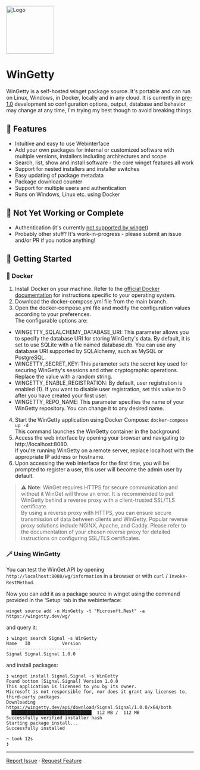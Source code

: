 <div id="top"></div>
<!--
*** Thanks for checking out the Best-README-Template. If you have a suggestion
*** that would make this better, please fork the repo and create a pull request
*** or simply open an issue with the tag "enhancement".
*** Don't forget to give the project a star!
*** Thanks again! Now go create something AMAZING! :D
-->



<!-- PROJECT SHIELDS -->
<!--
*** I'm using markdown "reference style" links for readability.
*** Reference links are enclosed in brackets [ ] instead of parentheses ( ).
*** See the bottom of this document for the declaration of the reference variables
*** for contributors-url, forks-url, etc. This is an optional, concise syntax you may use.
*** https://www.markdownguide.org/basic-syntax/#reference-style-links
-->




<!-- PROJECT LOGO -->
<br />
  <a href="https://github.com/thilojaeggi/WinGetty">
    <img src="https://raw.githubusercontent.com/thilojaeggi/WinGetty/main/src/wingetty.png" alt="Logo" height="128">
  </a>

<h1>WinGetty</h1>

WinGetty is a self-hosted winget package source. It's portable and can run on Linux, Windows, in Docker, locally and in any cloud.
It is currently in [pre-1.0](https://semver.org/#spec-item-4) development so configuration options, output, database and behavior may change at any time, I'm trying my best though to avoid breaking things.


## 🚀 Features

- Intuitive and easy to use Webinterface
- Add your own packages for internal or customized software with multiple versions, installers including architectures and scope
- Search, list, show and install software - the core winget features all work
- Support for nested installers and installer switches
- Easy updating of package metadata
- Package download counter
- Support for multiple users and authentication
- Runs on Windows, Linux etc. using Docker

## 🚧 Not Yet Working or Complete
- Authentication (it's currently [not supported by winget](https://github.com/microsoft/winget-cli-restsource/issues/100))
- Probably other stuff? It's work-in-progress - please submit an issue and/or PR if you notice anything!

## 🧭 Getting Started

### 🐋 Docker
1. Install Docker on your machine. Refer to the [official Docker documentation](https://docs.docker.com/get-docker/) for instructions specific to your operating system.
2. Download the docker-compose.yml file from the main branch.
3. Open the docker-compose.yml file and modify the configuration values according to your preferences.  
The configurable options are:
* WINGETTY_SQLALCHEMY_DATABASE_URI: This parameter allows you to specify the database URI for storing WinGetty's data. By default, it is set to use SQLite with a file named database.db. You can use any database URI supported by SQLAlchemy, such as MySQL or PostgreSQL.
* WINGETTY_SECRET_KEY: This parameter sets the secret key used for securing WinGetty's sessions and other cryptographic operations. Replace the value with a random string.
* WINGETTY_ENABLE_REGISTRATION: By default, user registration is enabled (1). If you want to disable user registration, set this value to 0 after you have created your first user.
* WINGETTY_REPO_NAME: This parameter specifies the name of your WinGetty repository. You can change it to any desired name.
4. Start the WinGetty application using Docker Compose:
`docker-compose up -d`  
This command launches the WinGetty container in the background.
5. Access the web interface by opening your browser and navigating to http://localhost:8080.  
If you're running WinGetty on a remote server, replace localhost with the appropriate IP address or hostname.
6. Upon accessing the web interface for the first time, you will be prompted to register a user, this user will become the admin user by default.

> ⚠️ **Note**: WinGet requires HTTPS for secure communication and without it WinGet will throw an error. It is recommended to put WinGetty behind a reverse proxy with a client-trusted SSL/TLS certificate.  
By using a reverse proxy with HTTPS, you can ensure secure transmission of data between clients and WinGetty. Popular reverse proxy solutions include NGINX, Apache, and Caddy. Please refer to the documentation of your chosen reverse proxy for detailed instructions on configuring SSL/TLS certificates.

### 🪄 Using WinGetty

You can test the WinGet API by opening `http://localhost:8080/wg/information` in a browser or with `curl` / `Invoke-RestMethod`.

Now you can add it as a package source in winget using the command provided in the 'Setup' tab in the webinterface:

```
winget source add -n WinGetty -t "Microsoft.Rest" -a https://wingetty.dev/wg/
```

and query it:

```
❯ winget search Signal -s WinGetty
Name   ID            Version
----------------------------
Signal Signal.Signal 1.0.0
```
and install packages:
```
❯ winget install Signal.Signal -s WinGetty
Found bottom [Signal.Signal] Version 1.0.0
This application is licensed to you by its owner.
Microsoft is not responsible for, nor does it grant any licenses to, third-party packages.
Downloading  https://wingetty.dev/api/download/Signal.Signal/1.0.0/x64/both
  ██████████████████████████████  112 MB /  112 MB
Successfully verified installer hash
Starting package install...
Successfully installed

~ took 12s
❯
```

<hr>
    <a href="https://github.com/thilojaeggi/WinGetty/issues">Report Issue</a>
    ·
    <a href="https://github.com/thilojaeggi/WinGetty/issues">Request Feature</a>

<!-- MARKDOWN LINKS & IMAGES -->
<!-- https://www.markdownguide.org/basic-syntax/#reference-style-links -->
[contributors-shield]: https://img.shields.io/github/contributors/thilojaeggi/wingetty.svg?style=flat-square
[contributors-url]: https://github.com/thilojaeggi/WinGetty/graphs/contributors
[forks-shield]: https://img.shields.io/github/forks/thilojaeggi/WinGetty.svg?style=flat-square
[forks-url]: https://github.com/thilojaeggi/WinGetty/network/members
[stars-shield]: https://img.shields.io/github/stars/thilojaeggi/WinGetty.svg?style=flat-square
[stars-url]: https://github.com/thilojaeggi/WinGetty/stargazers
[issues-shield]: https://img.shields.io/github/issues/thilojaeggi/WinGetty.svg?style=flat-square
[issues-url]: https://github.com/thilojaeggi/WinGetty/issues
[license-shield]: https://img.shields.io/github/license/thilojaeggi/WinGetty.svg?style=flat-square
[license-url]: https://github.com/thilojaeggi/WinGetty/blob/master/LICENSE.txt
[linkedin-shield]: https://img.shields.io/badge/-LinkedIn-black.svg?style=flat-square&logo=linkedin&colorB=555
[linkedin-url]: https://linkedin.com/in/linkedin_username
[product-screenshot]: images/screenshot.png
[Next.js]: https://img.shields.io/badge/next.js-000000?style=for-the-badge&logo=nextdotjs&logoColor=white
[Next-url]: https://nextjs.org/
[React.js]: https://img.shields.io/badge/React-20232A?style=for-the-badge&logo=react&logoColor=61DAFB
[React-url]: https://reactjs.org/
[Vue.js]: https://img.shields.io/badge/Vue.js-35495E?style=for-the-badge&logo=vuedotjs&logoColor=4FC08D
[Vue-url]: https://vuejs.org/
[Angular.io]: https://img.shields.io/badge/Angular-DD0031?style=for-the-badge&logo=angular&logoColor=white
[Angular-url]: https://angular.io/
[Svelte.dev]: https://img.shields.io/badge/Svelte-4A4A55?style=for-the-badge&logo=svelte&logoColor=FF3E00
[Svelte-url]: https://svelte.dev/
[Laravel.com]: https://img.shields.io/badge/Laravel-FF2D20?style=for-the-badge&logo=laravel&logoColor=white
[Laravel-url]: https://laravel.com
[Bootstrap.com]: https://img.shields.io/badge/Bootstrap-563D7C?style=for-the-badge&logo=bootstrap&logoColor=white
[Bootstrap-url]: https://getbootstrap.com
[JQuery.com]: https://img.shields.io/badge/jQuery-0769AD?style=for-the-badge&logo=jquery&logoColor=white
[JQuery-url]: https://jquery.com
[Flutter]: https://img.shields.io/badge/Flutter-%2302569B.svg?style=for-the-badge&logo=Flutter&logoColor=white
[Flutter-url]: https://flutter.dev
[Dart]: https://img.shields.io/badge/dart-%230175C2.svg?style=for-the-badge&logo=dart&logoColor=white
[Dart-url]: https://dart.dev
[Swift]: https://img.shields.io/badge/swift-F54A2A?style=for-the-badge&logo=swift&logoColor=white
[Swift-url]: https://www.swift.org/
